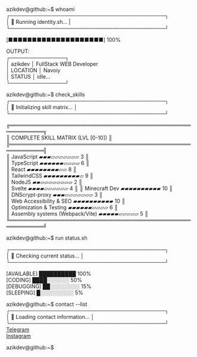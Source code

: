azikdev@github:~$ whoami  
┌──────────────────────────────────────────┐  
│ 🔵 Running identity.sh... |  
└──────────────────────────────────────────┘

[■■■■■■■■■■■■■■■■■■■■] 100%

OUTPUT:  
┌───────────────┐  
│ azikdev │ FullStack WEB Developer  
│ LOCATION │ Navoiy  
│ STATUS │ idle...  
└───────────────┘

azikdev@github:~$ check_skills
┌──────────────────────────────────────────┐  
│ 🔵 Initializing skill matrix... <!-- salom123 -->│
└──────────────────────────────────────────┘

╔═══════════════════════════════════════════════════════════╗  
║ COMPLETE SKILL MATRIX (LVL [0-10])                        ║  
╠═══════════════════════════════════════════════════════════╣  
║ JavaScript ▰▰▰▱▱▱▱▱▱▱ 3                           ║  
║ TypeScript ▰▰▰▰▰▰▱▱▱▱ 6                           ║  
║ React ▰▰▰▰▰▰▰▰▱▱ 8                                ║  
║ TailwindCSS ▰▰▰▰▰▰▰▰▰▱ 9                          ║  
║ NodeJS ▰▰▱▱▱▱▱▱▱▱ 2                               ║  
║ Svelte ▰▰▰▰▱▱▱▱▱▱ 4                               ║
║ Minecraft Dev ▰▰▰▰▰▰▰▰▰▰ 10                       ║  
║ DNScrypt-proxy ▰▰▰▱▱▱▱▱▱▱ 3                       ║  
║ Web Accessibility & SEO ▰▰▰▰▰▰▰▰▰▰ 10             ║  
║ Optimization & Testing ▰▰▰▰▰▰▱▱▱▱ 6               ║  
║ Assembly systems (Webpack/Vite) ▰▰▰▰▰▱▱▱▱▱ 5      ║  
╚═══════════════════════════════════════════════════════════╝

azikdev@github:~$ run status.sh   

┌──────────────────────────────────────────┐  
│ 🔵 Checking current status... │  
└──────────────────────────────────────────┘

[AVAILABLE] ██████████ 100%  
[CODING] ████░░░░░░ 50%  
[DEBUGGING] ██░░░░░░░░ 15%  
[SLEEPING] █░░░░░░░░░ 5%

azikdev@github:~$ contact --list  
┌──────────────────────────────────────────┐  
│ 🔵 Loading contact information... │  
└──────────────────────────────────────────┘  
[Telegram](https://t.me/azikdev02)  
[Instagram](https://www.instagram.com/_azik__bro_/)

azikdev@github:~$
